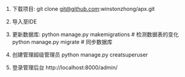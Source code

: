 1. 下载项目:
	git clone git@github.com:winstonzhong/apx.git
	
2. 导入至IDE

3. 更新数据库:
	python manage.py makemigrations   # 检测数据表的变化
	python manage.py migrate  # 同步数据库

4. 创建管理超级管理员
	python manage.py creatsuperuser
	
5. 登录管理后台
	http://localhost:8000/admin/